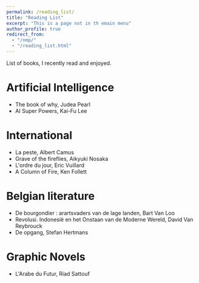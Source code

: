 ```yaml
---
permalink: /reading_list/
title: "Reading List"
excerpt: "This is a page not in th emain menu"
author_profile: true
redirect_from: 
  - "/nmp/"
  - "/reading_list.html"
---
```


List of books, I recently read and enjoyed.

Artificial Intelligence
======
- The book of why, Judea Pearl
- AI Super Powers, Kai-Fu Lee

International
======
- La peste, Albert Camus
- Grave of the fireflies, Aikyuki Nosaka
- L'ordre du jour, Eric Vuillard
- A Column of Fire, Ken Follett

Belgian literature
======

- De bourgondier : arartsvaders van de lage landen, Bart Van Loo
- Revolusi. Indonesië en het Onstaan van de Moderne Wereld, David Van Reybrouck
- De opgang, Stefan Hertmans

Graphic Novels
======

- L'Arabe du Futur, Riad Sattouf
